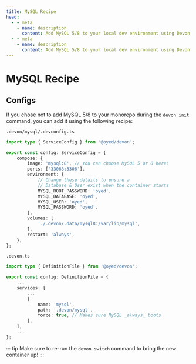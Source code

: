 ```yaml
---
title: MySQL Recipe
head:
  - - meta
    - name: description
      content: Add MySQL 5/8 to your local dev environment using Devon
  - - meta
    - name: description
      content: Add MySQL 5/8 to your local dev environment using Devon
---
```


# MySQL Recipe

## Configs

If you chose not to add MySQL 5/8 to your monorepo during the `devon init` command, you can add it using the following recipe:

`.devon/mysql/.devconfig.ts`

```typescript
import type { ServiceConfig } from '@oyed/devon';

export const config: ServiceConfig = {
    compose: {
        image: 'mysql:8', // You can choose MySQL 5 or 8 here!
        ports: ['33068:3306'],
        environment: {
            // Change these details to ensure a
            // Database & User exist when the container starts
            MYSQL_ROOT_PASSWORD: 'oyed',
            MYSQL_DATABASE: 'oyed',
            MYSQL_USER: 'oyed',
            MYSQL_PASSWORD: 'oyed',
        },
        volumes: [
            './.devon/.data/mysql8:/var/lib/mysql',
        ],
        restart: 'always',
    },
};
```

`.devon.ts`

```typescript
import type { DefinitionFile } from '@oyed/devon';

export const config: DefinitionFile = {
    ...
    services: [
        ...
        {
            name: 'mysql',
            path: '.devon/mysql',
            force: true, // Makes sure MySQL _always_ boots
        },
    ],
    ...
};
```

::: tip
Make sure to re-run the `devon switch` command to bring the new container up!
:::
